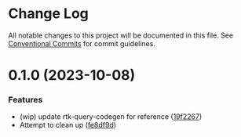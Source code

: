 # Change Log

All notable changes to this project will be documented in this file.
See [Conventional Commits](https://conventionalcommits.org) for commit guidelines.

# 0.1.0 (2023-10-08)

### Features

- (wip) update rtk-query-codegen for reference ([19f2267](https://github.com/layer5io/sistent/commit/19f226748409ffea6354055e02650ff4ef4266c4))
- Attempt to clean up ([fe8df9d](https://github.com/layer5io/sistent/commit/fe8df9da768c243583b93027e96f706a5fc7ef5a))
